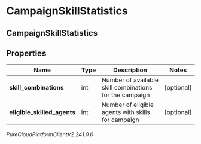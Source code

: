 # CampaignSkillStatistics

## CampaignSkillStatistics

## Properties

|Name | Type | Description | Notes|
|------------ | ------------- | ------------- | -------------|
| **skill_combinations** | int | Number of available skill combinations for the campaign | [optional] |
| **eligible_skilled_agents** | int | Number of eligible agents with skills for campaign | [optional] |



_PureCloudPlatformClientV2 241.0.0_
